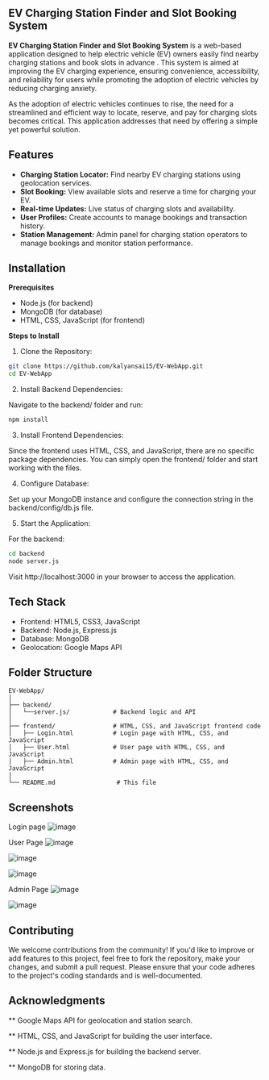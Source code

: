 ## EV Charging Station Finder and Slot Booking System
**EV Charging Station Finder and Slot Booking System** is a web-based application designed to help electric vehicle (EV) owners easily find nearby charging stations and book slots in advance . This system is aimed at improving the EV charging experience, ensuring convenience, accessibility, and reliability for users while promoting the adoption of electric vehicles by reducing charging anxiety.

As the adoption of electric vehicles continues to rise, the need for a streamlined and efficient way to locate, reserve, and pay for charging slots becomes critical. This application addresses that need by offering a simple yet powerful solution.

## Features
- **Charging Station Locator:** Find nearby EV charging stations using geolocation services.
- **Slot Booking:** View available slots and reserve a time for charging your EV.
- **Real-time Updates:** Live status of charging slots and availability.
- **User Profiles:** Create accounts to manage bookings and transaction history.
- **Station Management:** Admin panel for charging station operators to manage bookings and monitor station performance.

## Installation
**Prerequisites**
- Node.js (for backend)
- MongoDB (for database)
- HTML, CSS, JavaScript (for frontend)

**Steps to Install**
1. Clone the Repository:
```bash
git clone https://github.com/kalyansai15/EV-WebApp.git
cd EV-WebApp
```
2. Install Backend Dependencies:

Navigate to the backend/ folder and run:
```bash
npm install
```

3. Install Frontend Dependencies:

Since the frontend uses HTML, CSS, and JavaScript, there are no specific package dependencies. You can simply open the frontend/ folder and start working with the files.

4. Configure Database:

Set up your MongoDB instance and configure the connection string in the backend/config/db.js file.

5. Start the Application:

For the backend:
```bash
cd backend
node server.js
```

Visit http://localhost:3000 in your browser to access the application.

## Tech Stack
- Frontend: HTML5, CSS3, JavaScript
- Backend: Node.js, Express.js
- Database: MongoDB
- Geolocation: Google Maps API

## Folder Structure
```
EV-WebApp/
│
├── backend/
│   └──server.js/            # Backend logic and API 
│   
├── frontend/                # HTML, CSS, and JavaScript frontend code
│   ├── Login.html           # Login page with HTML, CSS, and JavaScript
│   ├── User.html            # User page with HTML, CSS, and JavaScript
│   ├── Admin.html           # Admin page with HTML, CSS, and JavaScript
│
└── README.md                 # This file
```

## Screenshots
Login page
![image](https://github.com/user-attachments/assets/3a821b29-d347-4628-a708-522aafe01cbe)


User Page
![image](https://github.com/user-attachments/assets/4bf3c3ce-80d3-4627-a287-e302be97b22f)


![image](https://github.com/user-attachments/assets/9a918fd7-14b0-4144-b148-2338344a7c03)

![image](https://github.com/user-attachments/assets/43769c5a-fff8-4544-ba10-fedd9a79d4ca)


Admin Page
![image](https://github.com/user-attachments/assets/526920e5-2938-40f6-b0a5-d9d5b59d2e84)

![image](https://github.com/user-attachments/assets/c4b4857b-1ded-486a-93bf-ff14ab7185bf)


## Contributing
We welcome contributions from the community! If you'd like to improve or add features to this project, feel free to fork the repository, make your changes, and submit a pull request. Please ensure that your code adheres to the project's coding standards and is well-documented.

## Acknowledgments
** Google Maps API for geolocation and station search.

** HTML, CSS, and JavaScript for building the user interface.

** Node.js and Express.js for building the backend server.

** MongoDB for storing data.
